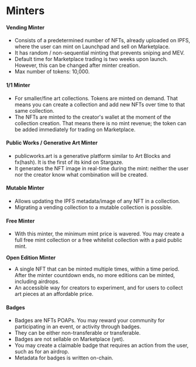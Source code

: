# Minters

#### Vending Minter&#x20;

* Consists of a predetermined number of NFTs, already uploaded on IPFS, where the user can mint on Launchpad and sell on Marketplace.
* It has random / non-sequential minting that prevents sniping and MEV.
* Default time for Marketplace trading is two weeks upon launch. However, this can be changed after minter creation.
* Max number of tokens: 10,000.

#### 1/1 Minter

* For smaller/fine art collections. Tokens are minted on demand. That means you can create a collection and add new NFTs over time to that same collection.
* The NFTs are minted to the creator's wallet at the moment of the collection creation. That means there is no mint revenue; the token can be added immediately for trading on Marketplace.

#### Public Works / Generative Art Minter

* publicworks.art is a generative platform similar to Art Blocks and fx(hash). It is the first of its kind on Stargaze.
* &#x20;It generates the NFT image in real-time during the mint: neither the user nor the creator know what combination will be created.

#### Mutable Minter

* Allows updating the IPFS metadata/image of any NFT in a collection.
* Migrating a vending collection to a mutable collection is possible.

#### Free Minter

* With this minter, the minimum mint price is wavered. You may create a full free mint collection or a free whitelist collection with a paid public mint.

**Open Edition Minter**

* A single NFT that can be minted multiple times, within a time period. After the minter countdown ends, no more editions can be minted, including airdrops.
* An accessible way for creators to experiment, and for users to collect art pieces at an affordable price.

#### Badges

* Badges are NFTs POAPs. You may reward your community for participating in an event, or activity through badges.
* They can be either non-transferable or transferable.
* Badges are not sellable on Marketplace (yet).
* You may create a claimable badge that requires an action from the user, such as for an airdrop.
* Metadata for badges is written on-chain.
